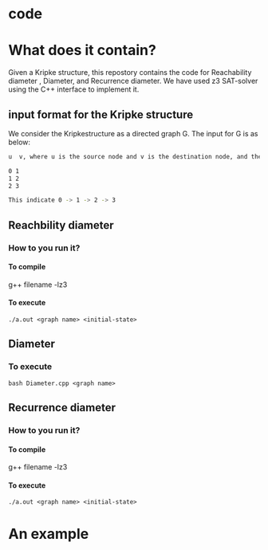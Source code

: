 # code


# What does it contain?

Given a Kripke structure, this repostory contains the code for Reachability diameter , Diameter, and Recurrence diameter. We have used z3 SAT-solver using the C++ interface to implement it.

## input format for the Kripke structure

We consider the Kripkestructure as a directed graph G. The input for G is as below:

```sh
u  v, where u is the source node and v is the destination node, and there exists an edge from u to v. An example of such graph is

0 1
1 2
2 3

This indicate 0 -> 1 -> 2 -> 3
```


## Reachbility diameter
### How to you run it?

#### To compile 

g++ filename -lz3

#### To execute
```SH 
./a.out <graph name> <initial-state>
```

## Diameter
### To execute 
```SH 
bash Diameter.cpp <graph name>
```


## Recurrence diameter
###  How to you run it?

#### To compile 

g++ filename -lz3

#### To execute
```SH 
./a.out <graph name> <initial-state>
```



# An example

